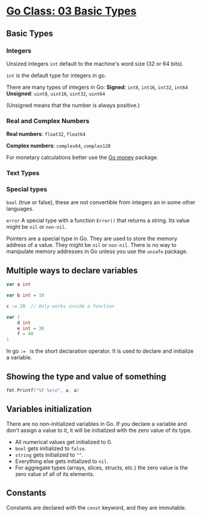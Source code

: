 # [Go Class: 03 Basic Types](https://www.youtube.com/watch?v=NNLpEPb2ddE&list=PLoILbKo9rG3skRCj37Kn5Zj803hhiuRK6&index=4)

## Basic Types
### Integers
Unsized integers `int` default to the machine's word size (32 or 64 bits).

`int` is the default type for integers in go.

There are many types of integers in Go:
**Signed**: `int8`, `int16`, `int32`, `int64`
**Unsigned**: `uint8`, `uint16`, `uint32`, `uint64`

(Unsigned means that the number is always positive.)


### Real and Complex Numbers

**Real numbers**: `float32`, `float64`

**Complex numbers**: `complex64`, `complex128`

For monetary calculations better use the [Go money](https://pkg.go.dev/github.com/Rhymond/go-money) package.

### Text Types
### Special types

`bool` (true or false), these are not convertible from integers an in some other languages.

`error` A special type with a function `Error()` that returns a string. Its value might be `nil` or `non-nil`.

Pointers are a special type in Go. They are used to store the memory address of a value. They might be `nil` or `non-nil`. There is no way to manipulate memory addresses in Go unless you use the `unsafe` package.







## Multiple ways to declare variables
    
```go
var a int

var b int = 10

c := 20  // Only works inside a function

var (
    d int
    e int = 30
    f = 40
)
```


In go `:= ` is the short declaration operator. It is used to declare and initialize a variable.


## Showing the type and value of something

```go
fmt.Printf("%T %v\n", a, a)
```

## Variables initialization
There are no non-initialized variables in Go. If you declare a variable and don't assign a value to it, it will be initialized with the zero value of its type.

- All numerical values get initialized to 0.
- `bool` gets initialized to `false`.
- `string` gets initialized to `""`.
- Everything else gets initialized to `nil`.
- For aggregate types (arrays, slices, structs, etc.) the zero value is the zero value of all of its elements.

## Constants
Constants are declared with the `const` keyword, and they are immutable.
  

```go


